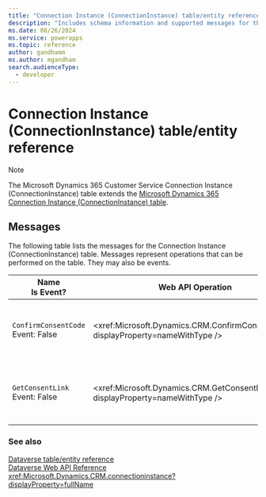 ```yaml
---
title: "Connection Instance (ConnectionInstance) table/entity reference (Microsoft Dynamics 365 Customer Service)"
description: "Includes schema information and supported messages for the Connection Instance (ConnectionInstance) table/entity with Microsoft Dynamics 365 Customer Service."
ms.date: 08/26/2024
ms.service: powerapps
ms.topic: reference
author: gandhamm
ms.author: mgandham
search.audienceType: 
  - developer
---
```


# Connection Instance (ConnectionInstance) table/entity reference



> [!NOTE]
> The Microsoft Dynamics 365 Customer Service Connection Instance (ConnectionInstance) table extends the [Microsoft Dynamics 365 Connection Instance (ConnectionInstance) table](/dynamics365/developer/entities/connectioninstance).


## Messages

The following table lists the messages for the Connection Instance (ConnectionInstance) table.
Messages represent operations that can be performed on the table. They may also be events.

| Name <br />Is Event? |Web API Operation |SDK for .NET |
| ---- | ----- |----- |
| `ConfirmConsentCode`<br />Event: False |<xref:Microsoft.Dynamics.CRM.ConfirmConsentCode?displayProperty=nameWithType /> |[Learn to use messages with the SDK for .NET](/power-apps/developer/data-platform/org-service/use-messages)|
| `GetConsentLink`<br />Event: False |<xref:Microsoft.Dynamics.CRM.GetConsentLink?displayProperty=nameWithType /> |[Learn to use messages with the SDK for .NET](/power-apps/developer/data-platform/org-service/use-messages)|





### See also

[Dataverse table/entity reference](../about-entity-reference.md)  
[Dataverse Web API Reference](/power-apps/developer/data-platform/webapi/reference/about)   
<xref:Microsoft.Dynamics.CRM.connectioninstance?displayProperty=fullName>
